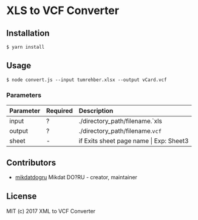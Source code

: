  

# XLS to VCF Converter

 

## Installation

    $ yarn install
    

## Usage

    $ node convert.js --input tumrehber.xlsx --output vCard.vcf  

 
    

### Parameters
| Parameter             | Required     | Description                                            |
|:----------------------|---------|:-------------------------------------------------------|
| input                 |   ?   | ./directory_path/filename.`xls|xlsx` 	 	  |
| output                |   ?   | ./directory_path/filename.`vcf`                			  |
| sheet                 |   -    | if Exits  sheet page name \| Exp: Sheet3  	  			 |
 


## Contributors

- [mikdatdogru](https://github.com/mikdatdogru) Mikdat DO?RU - creator, maintainer

## License

MIT (c) 2017 XML to VCF Converter
